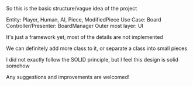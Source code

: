 So this is the basic structure/vague idea of the project

Entity:                 Player, Human, AI, Piece, ModifiedPiece
Use Case:               Board
Controller/Presenter:   BoardManager
Outer most layer:       UI

It's just a framework yet, most of the details are not implemented

We can definitely add more class to it, or separate a class into small pieces

I did not exactly follow the SOLID principle, but I feel this design is solid somehow

Any suggestions and improvements are welcomed!